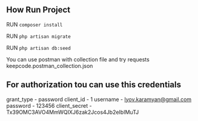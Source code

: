 ## How Run Project 

RUN `composer install`

RUN `php artisan migrate`

RUN `php artisan db:seed`

You can use postman with collection file and try requests keepcode.postman_collection.json

## For authorization tou can use this credentials

grant_type - password
client_id - 1
username - lyov.karamyan@gmail.com
password - 123456
client_secret - Tx39OMC3AVO4MmWQIXJ6zak2Jcos4Jb2eIbIMuTJ
